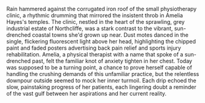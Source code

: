 Rain hammered against the corrugated iron roof of the small physiotherapy clinic, a rhythmic drumming that mirrored the insistent throb in Amelia Hayes's temples.  The clinic, nestled in the heart of the sprawling, grey industrial estate of Northcliffe, was a stark contrast to the vibrant, sun-drenched coastal towns she'd grown up near.  Dust motes danced in the single, flickering fluorescent light above her head, highlighting the chipped paint and faded posters advertising back pain relief and sports injury rehabilitation.  Amelia, a physical therapist with a name that spoke of a sun-drenched past, felt the familiar knot of anxiety tighten in her chest.  Today was supposed to be a turning point, a chance to prove herself capable of handling the crushing demands of this unfamiliar practice, but the relentless downpour outside seemed to mock her inner turmoil.  Each drip echoed the slow, painstaking progress of her patients, each lingering doubt a reminder of the vast gulf between her aspirations and her current reality.
